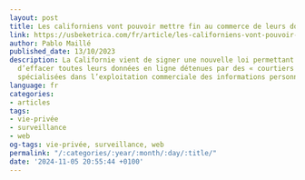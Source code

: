 ```yaml
---
layout: post
title: Les californiens vont pouvoir mettre fin au commerce de leurs données
link: https://usbeketrica.com/fr/article/les-californiens-vont-pouvoir-mettre-fin-au-commerce-de-leurs-donnees
author: Pablo Maillé
published_date: 13/10/2023
description: La Californie vient de signer une nouvelle loi permettant aux internautes
  d’effacer toutes leurs données en ligne détenues par des « courtiers », ces entreprises
  spécialisées dans l’exploitation commerciale des informations personnelles.
language: fr
categories:
- articles
tags:
- vie-privée
- surveillance
- web
og-tags: vie-privée, surveillance, web
permalink: "/:categories/:year/:month/:day/:title/"
date: '2024-11-05 20:55:44 +0100'
---
```

